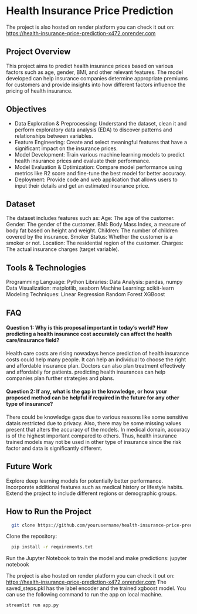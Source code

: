 # Health Insurance Price Prediction
The project is also hosted on render platform you can check it out on: https://health-insurance-price-prediction-x472.onrender.com

## Project Overview
This project aims to predict health insurance prices based on various factors such as age, gender, BMI, and other relevant features. 
The model developed can help insurance companies determine appropriate premiums for customers and provide insights into how different factors influence the pricing of health insurance.

## Objectives
- Data Exploration & Preprocessing: Understand the dataset, clean it and perform exploratory data analysis (EDA) to discover patterns and relationships between variables.
- Feature Engineering: Create and select meaningful features that have a significant impact on the insurance prices.
- Model Development: Train various machine learning models to predict health insurance prices and evaluate their performance.
- Model Evaluation & Optimization: Compare model performance using metrics like R2 score and fine-tune the best model for better accuracy.
- Deployment: Provide code and web application that allows users to input their details and get an estimated insurance price.

## Dataset
The dataset includes features such as:
Age: The age of the customer.
Gender: The gender of the customer.
BMI: Body Mass Index, a measure of body fat based on height and weight.
Children: The number of children covered by the insurance.
Smoker Status: Whether the customer is a smoker or not.
Location: The residential region of the customer.
Charges: The actual insurance charges (target variable).

## Tools & Technologies
Programming Language: Python
Libraries:
Data Analysis: pandas, numpy
Data Visualization: matplotlib, seaborn
Machine Learning: scikit-learn
Modeling Techniques:
Linear Regression
Random Forest
XGBoost

## FAQ

#### Question 1: Why is this proposal important in today’s world? How predicting a health insurance cost accurately can affect the health care/insurance field?
Health care costs are rising nowadays hence prediction of health insurance costs could help many people. It can help an individual to choose the right and affordable insurance plan. Doctors can also plan treatment effectively and affordabily for patients. predicting health insurances can help companies plan further strategies and plans.

#### Question 2: If any, what is the gap in the knowledge, or how your proposed method can be helpful if required in the future for any other type of insurance?
There could be knowledge gaps due to various reasons like some sensitive datais restricted due to privacy. Also, there may be some missing values present that alters the accuracy of the models.
In medical domain, accuracy is of the highest important compared to others. Thus, health insurance trained models may not be used in other type of insurance since the risk factor and data is significantly different.

## Future Work
Explore deep learning models for potentially better performance.
Incorporate additional features such as medical history or lifestyle habits.
Extend the project to include different regions or demographic groups.

## How to Run the Project
```bash
  git clone https://github.com/yourusername/health-insurance-price-prediction.git
```
Clone the repository:
```bash
  pip install -r requirements.txt
```
Run the Jupyter Notebook to train the model and make predictions:
jupyter notebook

The project is also hosted on render platform you can check it out on: https://health-insurance-price-prediction-x472.onrender.com
The saved_steps.pkl has the label encoder and the trained xgboost model.
You can use the following command to run the app on local machine.
  ```bash
  streamlit run app.py 
```  



